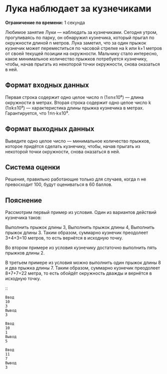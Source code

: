 
Лука наблюдает за кузнечиками
=============================

**Ограничение по времени:** 1 секунда

Любимое занятие Луки — наблюдать за кузнечиками.
Сегодня утром, прогуливаясь по парку, он обнаружил кузнечика, который прыгал по окружности длиной n метров.
Лука заметил, что за один прыжок кузнечик может переместиться по часовой стрелке на k или k+1 метров от своей текущей
позиции на окружности.
Мальчику стало интересно, какое минимальное количество прыжков потребуется кузнечику, чтобы,
начав прыгать из некоторой точки окружности, снова оказаться в ней.

Формат входных данных
---------------------

Первая строка содержит одно целое число n (1≤n≤10⁶) — длина окружности в метрах.
Вторая строка содержит одно целое число k (1≤k≤10⁹) — характеристика длины прыжка кузнечика в метрах.
Гарантируется, что 1≤n⋅k≤10⁹.

Формат выходных данных
----------------------

Выведите одно целое число — минимальное количество прыжков, которое придётся сделать кузнечику, чтобы, начав прыгать
из некоторой точки окружности, снова оказаться в ней.

Система оценки
--------------

Решения, правильно работающие только для случаев, когда n не превосходит 100, будут оцениваться в 60 баллов.

Пояснение
---------

Рассмотрим первый пример из условия. Один из вариантов действий кузнечика таков:

Выполнить прыжок длины 3,
Выполнить прыжок длины 4,
Выполнить прыжок длины 3.
Таким образом, суммарно кузнечик преодолеет 3+4+3=10 метров, то есть вернётся в исходную точку.

Во втором примере из условия кузнечику достаточно выполнить пять прыжков длины 2.

В третьем примере из условия можно выполнить один прыжок длины 8 и два прыжка длины 7.
Таким образом, суммарно кузнечик преодолеет 8+7+7=22 метра, то есть обойдёт окружность дважды и вернётся в исходную точку.

::

    Ввод
    10
    3
    Вывод
    3
    
    Ввод    
    10
    1
    Вывод
    5
  
    Ввод
    11
    7
    Вывод
    3
    
   
